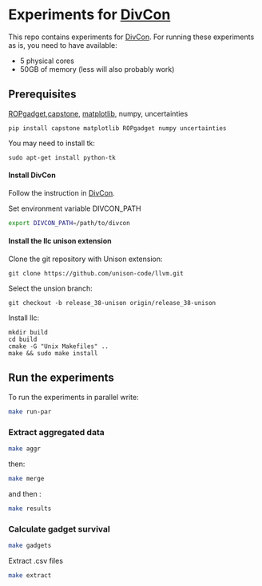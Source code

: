 # Experiments for [DivCon](https://github.com/romits800/divCon)
This repo contains experiments for [DivCon](https://github.com/romits800/divCon).
For running these experiments as is, you need to have available:
* 5 physical cores
* 50GB of memory (less will also probably work)


## Prerequisites

[ROPgadget](http://shell-storm.org/project/ROPgadget/),[capstone](https://www.capstone-engine.org/lang_python.html),
[matplotlib](https://matplotlib.org/), numpy, uncertainties

```
pip install capstone matplotlib ROPgadget numpy uncertainties
```

You may need to install tk:
```
sudo apt-get install python-tk
```


#### Install DivCon

Follow the instruction in [DivCon](https://github.com/romits800/divCon).

Set environment variable DIVCON_PATH

```bash
export DIVCON_PATH=/path/to/divcon
```

#### Install the llc unison extension
Clone the git repository with Unison extension:

```
git clone https://github.com/unison-code/llvm.git
```

Select the unsion branch:
```
git checkout -b release_38-unison origin/release_38-unison
```

Install llc:
```
mkdir build
cd build
cmake -G "Unix Makefiles" ..
make && sudo make install
```

## Run the experiments
To run the experiments in parallel write:

```bash
make run-par
```

### Extract aggregated data

```bash
make aggr
```

then:

```bash
make merge
```

and then :

```bash
make results
```


### Calculate gadget survival

```bash
make gadgets
```

Extract .csv files

```bash
make extract
```


